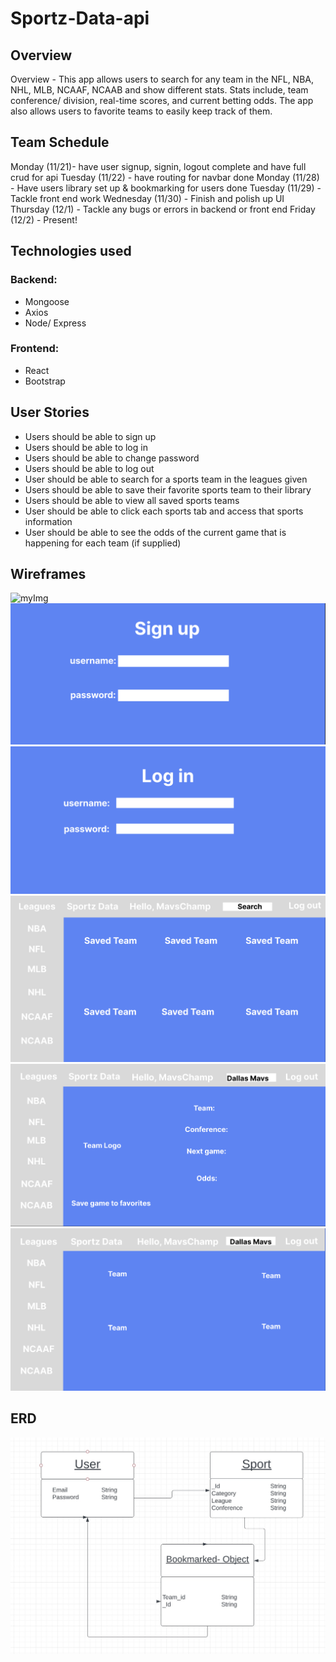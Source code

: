 # Sportz-Data-api

## Overview
Overview - This app allows users to search for any team in the NFL, NBA, NHL, MLB, NCAAF, NCAAB and show different stats. Stats include, team conference/ division, real-time scores, and current betting odds. The app also allows users to favorite teams to easily keep track of them.

## Team Schedule
Monday (11/21)- have user signup, signin, logout complete and have full crud for api
Tuesday (11/22) - have routing for navbar done
Monday (11/28) - Have users library set up & bookmarking for users done
Tuesday (11/29) - Tackle front end work
Wednesday (11/30) - Finish and polish up UI
Thursday (12/1) - Tackle any bugs or errors in backend or front end
Friday (12/2) - Present!

## Technologies used
### Backend:
- Mongoose
- Axios
- Node/ Express
### Frontend:
- React
- Bootstrap

## User Stories
- Users should be able to sign up
- Users should be able to log in  
- Users should be able to change password
- Users should be able to log out
- User should be able to search for a sports team in the leagues given
- Users should be able to save their favorite sports team to their library
- Users should be able to view all saved sports teams
- User should be able to click each sports tab and access that sports information
- User should be able to see the odds of the current game that is happening for each team (if supplied)

## Wireframes
![myImg](.png)
![myImg](signup.png)
![myImg](login.png)
![myImg](homepage.png)
![myImg](searchpage.png)
![myImg](leaguepage.png)

## ERD
![myImg](erd.jpg)

